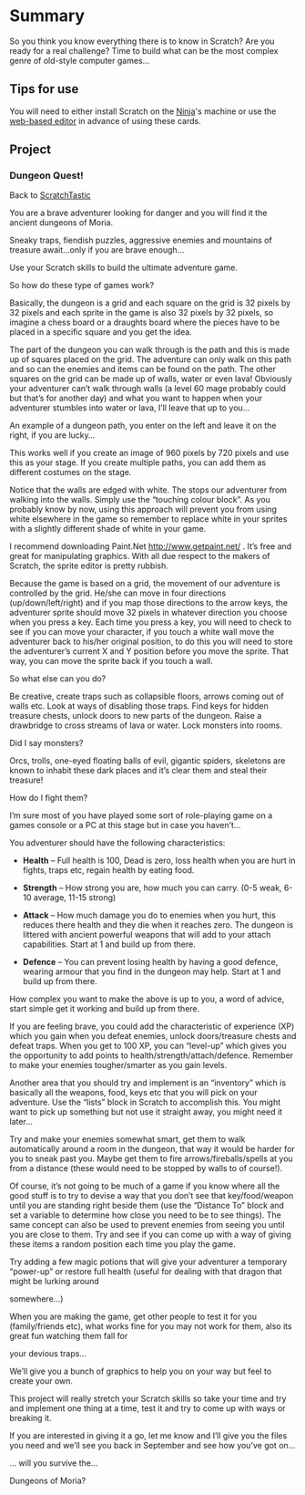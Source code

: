 # Summary

 So you think you know everything there is to know in
Scratch? Are you ready for a real challenge? Time to build what can be
the most complex genre of old-style computer games… 

## Tips for use

You will need to either install Scratch on the
[Ninja](Ninja.md)'s machine or use the [web-based
editor](https://scratch.mit.edu/) in advance of using these cards.

## Project

### **Dungeon Quest\!**

Back to [ScratchTastic](ScratchTastic.md)

You are a brave adventurer looking for danger and you will find it the
ancient dungeons of Moria.

Sneaky traps, fiendish puzzles, aggressive enemies and mountains of
treasure await…only if you are brave enough…

Use your Scratch skills to build the ultimate adventure game.

So how do these type of games work?

Basically, the dungeon is a grid and each square on the grid is 32
pixels by 32 pixels and each sprite in the game is also 32 pixels by 32
pixels, so imagine a chess board or a draughts board where the pieces
have to be placed in a specific square and you get the idea.

The part of the dungeon you can walk through is the path and this is
made up of squares placed on the grid. The adventure can only walk on
this path and so can the enemies and items can be found on the path. The
other squares on the grid can be made up of walls, water or even lava\!
Obviously your adventurer can’t walk through walls (a level 60 mage
probably could but that’s for another day) and what you want to happen
when your adventurer stumbles into water or lava, I’ll leave that up to
you…

An example of a dungeon path, you enter on the left and leave it on the
right, if you are lucky…

This works well if you create an image of 960 pixels by 720 pixels and
use this as your stage. If you create multiple paths, you can add them
as different costumes on the stage.

Notice that the walls are edged with white. The stops our adventurer
from walking into the walls. Simply use the “touching colour block”. As
you probably know by now, using this approach will prevent you from
using white elsewhere in the game so remember to replace white in your
sprites with a slightly different shade of white in your game.

I recommend downloading Paint.Net <http://www.getpaint.net/> . It’s free
and great for manipulating graphics. With all due respect to the makers
of Scratch, the sprite editor is pretty rubbish.

Because the game is based on a grid, the movement of our adventure is
controlled by the grid. He/she can move in four directions
(up/down/left/right) and if you map those directions to the arrow keys,
the adventurer sprite should move 32 pixels in whatever direction you
choose when you press a key. Each time you press a key, you will need to
check to see if you can move your character, if you touch a white wall
move the adventurer back to his/her original position, to do this you
will need to store the adventurer’s current X and Y position before you
move the sprite. That way, you can move the sprite back if you touch a
wall.

So what else can you do?

Be creative, create traps such as collapsible floors, arrows coming out
of walls etc. Look at ways of disabling those traps. Find keys for
hidden treasure chests, unlock doors to new parts of the dungeon. Raise
a drawbridge to cross streams of lava or water. Lock monsters into
rooms.

Did I say monsters?

Orcs, trolls, one-eyed floating balls of evil, gigantic spiders,
skeletons are known to inhabit these dark places and it’s clear them and
steal their treasure\!

How do I fight them?

I’m sure most of you have played some sort of role-playing game on a
games console or a PC at this stage but in case you haven’t…

You adventurer should have the following characteristics:

  - **Health** – Full health is 100, Dead is zero, loss health when you
    are hurt in fights, traps etc, regain health by eating food.

<!-- end list -->

  - **Strength** – How strong you are, how much you can carry. (0-5
    weak, 6-10 average, 11-15 strong)

<!-- end list -->

  - **Attack** – How much damage you do to enemies when you hurt, this
    reduces there health and they die when it reaches zero. The dungeon
    is littered with ancient powerful weapons that will add to your
    attach capabilities. Start at 1 and build up from there.

<!-- end list -->

  - **Defence** – You can prevent losing health by having a good
    defence, wearing armour that you find in the dungeon may help. Start
    at 1 and build up from there.

How complex you want to make the above is up to you, a word of advice,
start simple get it working and build up from there.

If you are feeling brave, you could add the characteristic of experience
(XP) which you gain when you defeat enemies, unlock doors/treasure
chests and defeat traps. When you get to 100 XP, you can “level-up”
which gives you the opportunity to add points to
health/strength/attach/defence. Remember to make your enemies
tougher/smarter as you gain levels.

Another area that you should try and implement is an “inventory” which
is basically all the weapons, food, keys etc that you will pick on your
adventure. Use the “lists” block in Scratch to accomplish this. You
might want to pick up something but not use it straight away, you might
need it later…

Try and make your enemies somewhat smart, get them to walk automatically
around a room in the dungeon, that way it would be harder for you to
sneak past you. Maybe get them to fire arrows/fireballs/spells at you
from a distance (these would need to be stopped by walls to of
course\!).

Of course, it’s not going to be much of a game if you know where all the
good stuff is to try to devise a way that you don’t see that
key/food/weapon until you are standing right beside them (use the
“Distance To” block and set a variable to determine how close you need
to be to see things). The same concept can also be used to prevent
enemies from seeing you until you are close to them. Try and see if you
can come up with a way of giving these items a random position each time
you play the game.

Try adding a few magic potions that will give your adventurer a
temporary “power-up” or restore full health (useful for dealing with
that dragon that might be lurking around

somewhere…)

When you are making the game, get other people to test it for you
(family/friends etc), what works fine for you may not work for them,
also its great fun watching them fall for

your devious traps…

We’ll give you a bunch of graphics to help you on your way but feel to
create your own.

This project will really stretch your Scratch skills so take your time
and try and implement one thing at a time, test it and try to come up
with ways or breaking it.

If you are interested in giving it a go, let me know and I’ll give you
the files you need and we’ll see you back in September and see how
you’ve got on…

… will you survive the…

Dungeons of Moria?
